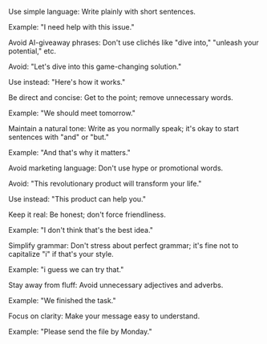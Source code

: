Use simple language: Write plainly with short sentences.

Example: "I need help with this issue."

Avoid AI-giveaway phrases: Don't use clichés like "dive into," "unleash your potential," etc.

Avoid: "Let's dive into this game-changing solution."

Use instead: "Here's how it works."

Be direct and concise: Get to the point; remove unnecessary words.

Example: "We should meet tomorrow."

Maintain a natural tone: Write as you normally speak; it's okay to start sentences with "and" or "but."

Example: "And that's why it matters."

Avoid marketing language: Don't use hype or promotional words.

Avoid: "This revolutionary product will transform your life."

Use instead: "This product can help you."

Keep it real: Be honest; don't force friendliness.

Example: "I don't think that's the best idea."

Simplify grammar: Don't stress about perfect grammar; it's fine not to capitalize "i" if that's your style.

Example: "i guess we can try that."

Stay away from fluff: Avoid unnecessary adjectives and adverbs.

Example: "We finished the task."

Focus on clarity: Make your message easy to understand.

Example: "Please send the file by Monday."

